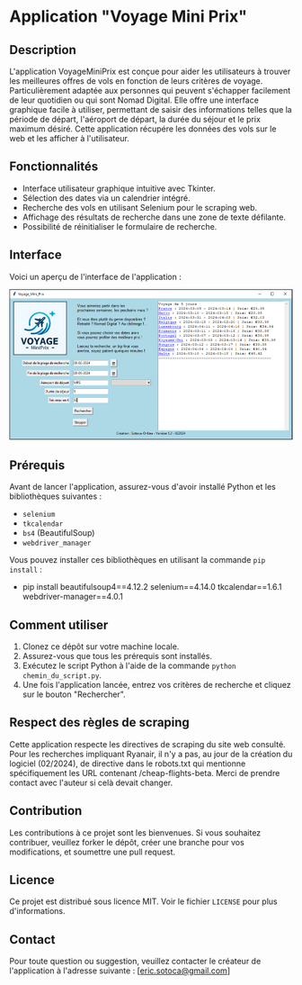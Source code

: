 # Application "Voyage Mini Prix"

## Description
L'application VoyageMiniPrix est conçue pour aider les utilisateurs à trouver les meilleures offres de vols en fonction de leurs critères de voyage. Particulièrement adaptée aux personnes qui peuvent s'échapper facilement de leur quotidien ou qui sont Nomad Digital. Elle offre une interface graphique facile à utiliser, permettant de saisir des informations telles que la période de départ, l'aéroport de départ, la durée du séjour et le prix maximum désiré. Cette application récupére les données des vols sur le web et les afficher à l'utilisateur.

## Fonctionnalités
- Interface utilisateur graphique intuitive avec Tkinter.
- Sélection des dates via un calendrier intégré.
- Recherche des vols en utilisant Selenium pour le scraping web.
- Affichage des résultats de recherche dans une zone de texte défilante.
- Possibilité de réinitialiser le formulaire de recherche.

## Interface

Voici un aperçu de l'interface de l'application :

![Interface de l'application](capture/interface.bmp)

## Prérequis
Avant de lancer l'application, assurez-vous d'avoir installé Python et les bibliothèques suivantes :
- `selenium`
- `tkcalendar`
- `bs4` (BeautifulSoup)
- `webdriver_manager`

Vous pouvez installer ces bibliothèques en utilisant la commande `pip install` :
- pip install beautifulsoup4==4.12.2 selenium==4.14.0 tkcalendar==1.6.1 webdriver-manager==4.0.1

## Comment utiliser
1. Clonez ce dépôt sur votre machine locale.
2. Assurez-vous que tous les prérequis sont installés.
3. Exécutez le script Python à l'aide de la commande `python chemin_du_script.py`.
4. Une fois l'application lancée, entrez vos critères de recherche et cliquez sur le bouton "Rechercher".

## Respect des règles de scraping
Cette application respecte les directives de scraping du site web consulté. Pour les recherches impliquant Ryanair, il n'y a pas, au jour de la création du logiciel (02/2024), de directive dans le robots.txt qui mentionne spécifiquement les URL contenant /cheap-flights-beta. Merci de prendre contact avec l'auteur si celà devait changer.

## Contribution
Les contributions à ce projet sont les bienvenues. Si vous souhaitez contribuer, veuillez forker le dépôt, créer une branche pour vos modifications, et soumettre une pull request.

## Licence
Ce projet est distribué sous licence MIT. Voir le fichier `LICENSE` pour plus d'informations.

## Contact
Pour toute question ou suggestion, veuillez contacter le créateur de l'application à l'adresse suivante : [eric.sotoca@gmail.com]


